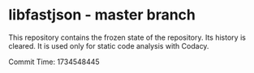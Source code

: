 # libfastjson - master branch

This repository contains the frozen state of the repository.
Its history is cleared. It is used only for static code
analysis with Codacy.

Commit Time: 1734548445